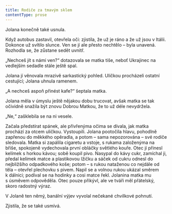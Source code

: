 ```yaml
---
title: Rodiče za tmavým sklem
contentType: prose
---
```


Jolana konečně také usnula.

Když autobus zastavil, otevřela oči: zjistila, že už je ráno a že už jsou v Itálii. Dokonce už svítilo slunce. Ven se jí ale přesto nechtělo – byla unavená. Rozhodla se, že zůstane sedět uvnitř.

„Nechceš jít s námi ven?“ dotazovala se matka tiše, neboť Ukrajinec na vedlejším sedadle stále ještě spal.

Jolana jí věnovala mrazivě sarkastický pohled. Uličkou procházeli ostatní cestující; Jolana uhnula ramenem.

„A nechceš aspoň přinést kafe?“ šeptala matka.

Jolana měla v úmyslu ještě nějakou dobu trucovat, avšak matka se tak očividně snažila být znovu Dobrou Matkou, že to už déle nevydržela.

„Ne,“ zašklebila se na ni vesele.

Začala předstírat spánek, ale přivřenýma očima se dívala, jak matka prochází za otcem uličkou. Vystoupili. Jolana pootočila hlavu, pohodlně zapřenou do měkkého opěradla, a potom – sama nepozorována – své rodiče sledovala. Matka si zapálila cigaretu a vstoje, s rukama založenýma na břiše, spokojeně vydechovala první obláčky světlého kouře. Otec jí přinesl kelímek s horkou kávou; sobě koupil pivo. Nasypal do kávy cukr, zamíchal ji, předal kelímek matce a plastikovou lžičku a sáček od cukru odnesl do nejbližšího odpadkového koše; potom – s rukou nataženou co nejdále od těla – otevřel plechovku s pivem. Napil se a volnou rukou ukázal směrem k dálnici; podíval se na hodinky a cosi matce řekl. Jolanina matka mu s úsměvem odpověděla. Otec pouze přikývl, ale ve tváři měl přátelský, skoro radostný výraz.

V Jolaně ten němý, banální výjev vyvolal nečekané chvilkové pohnutí.

Zjistila, že se také usmívá.
